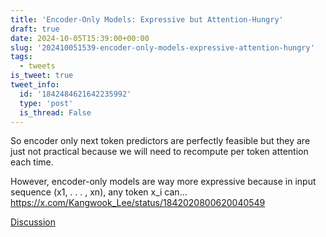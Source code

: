 ```yaml
---
title: 'Encoder-Only Models: Expressive but Attention-Hungry'
draft: true
date: 2024-10-05T15:39:00+00:00
slug: '202410051539-encoder-only-models-expressive-attention-hungry'
tags:
  - tweets
is_tweet: true
tweet_info:
  id: '1842484621642235992'
  type: 'post'
  is_thread: False
---
```




So encoder only next token predictors are perfectly feasible but they are just not practical because we will need to recompute per token attention each time.

However, encoder-only models are way more expressive because in input sequence (x1, . . . , xn), any token x_i can… <https://x.com/Kangwook_Lee/status/1842020800620040549>

[Discussion](https://x.com/sytelus/status/1842484621642235992)
